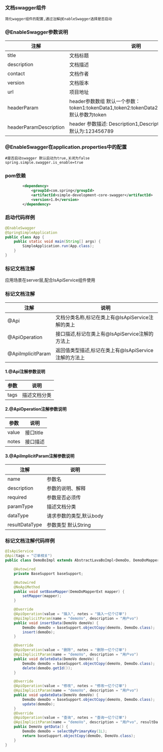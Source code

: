 ### 文档swagger组件
    简化wagger组件的配置,通过注解@EnableSwagger选择是否启动
### @EnableSwagger参数说明
|注解 | 说明 |
| --- | --- |
| title | 文档标题|
| description | 文档描述|
| contact | 文档作者|
| version | 文档版本|
| url | 项目地址|
| headerParam | header参数数组 默认一个参数：token1:tokenData1,token2:tokenData2,token3:tokenData3 默认参数为token|
| headerParamDescription | header 参数描述: Description1,Description2,Description3 默认为:123456789
### @EnableSwagger在application.properties中的配置
```properties
#是否启动swagger 默认启动为true,关闭为false
spring.simple.swagger.is_enable=true
```
### pom依赖
```xml
        <dependency>
            <groupId>com.spring</groupId>
            <artifactId>simple-development-core-swagger</artifactId>
            <version>1.0</version>
        </dependency>
```

### 启动代码样例
```java
@EnableSwagger
@SpringSimpleApplication
public class App {
    public static void main(String[] args) {
        SimpleApplication.run(App.class);
    }
}
```
### 标记文档注解
  应用场景在server层,配合IsApiService组件使用
### 标记文档注解
|注解 | 说明 |
| --- | --- |
| @Api | 文档分类名称,标记在类上有@IsApiService注解的类上|
| @ApiOperation | 接口描述,标记在类上有@IsApiService注解的方法上|
| @ApiImplicitParam | 返回值类型描述,标记在类上有@IsApiService注解的方法上|

#### 1.@Api注解参数说明
|参数 | 说明 |
| --- | --- |
| tags | 描述文档分类|

#### 2.@ApiOperation注解参数说明
|参数 | 说明 |
| --- | --- |
| value | 接口title|
| notes | 接口描述|

#### 3.@ApiImplicitParam注解参数说明
|注解 | 说明 |
| --- | --- |
| name | 参数名|
| description | 参数的说明、解释|
| required | 参数是否必须传|
| paramType | 描述文档分类|
| dataType |  请求参数的类型,默认body|
| resultDataType | 参数类型 默认String|

### 标记文档注解代码样例
```java
@IsApiService
@Api(tags = "订单相关")
public class DemoBoImpl extends AbstractLavaBoImpl<DemoDo, DemoDoMapperExt, DemoDoExample> implements DemoBo {

    @Autowired
    private BaseSupport baseSupport;

    @Autowired
    @NoApiMethod
    public void setBaseMapper(DemoDoMapperExt mapper) {
        setMapper(mapper);
    }

    @Override
    @ApiOperation(value = "插入", notes = "插入一亿个订单")
    @ApiImplicitParam(name = "demoVo", description = "用户vo")
    public void insertData(DemoVo demoVo) {
        DemoDo demoDo = baseSupport.objectCopy(demoVo, DemoDo.class);
        insert(demoDo);
    }

    @Override
    @ApiOperation(value = "删除", notes = "删除一亿个订单")
    @ApiImplicitParam(name = "demoVo", description = "用户vo")
    public void deleteData(DemoVo demoVo) {
        DemoDo demoDo = baseSupport.objectCopy(demoVo, DemoDo.class);
        delete(demoDo.getId());
    }

    @Override
    @ApiOperation(value = "修改", notes = "修改一亿个订单")
    @ApiImplicitParam(name = "demoVo", description = "用户vo")
    public void updateData(DemoVo demoVo) {
        DemoDo demoDo = baseSupport.objectCopy(demoVo, DemoDo.class);
        update(demoDo);
    }
    @Override
    @ApiOperation(value = "查询", notes = "查询一亿个订单")
    @ApiImplicitParam(name = "demoVo", description = "用户vo", resultDataType = DemoVo.class)
    public DemoVo getData() {
        DemoDo demoDo = selectByPrimaryKey(1L);
        return baseSupport.objectCopy(demoDo, DemoVo.class);
    }
}
```